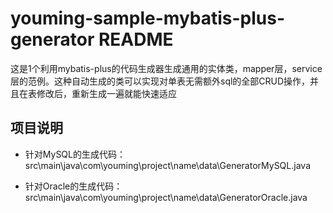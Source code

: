 # youming-sample-mybatis-plus-generator README
这是1个利用mybatis-plus的代码生成器生成通用的实体类，mapper层，service层的范例。这种自动生成的类可以实现对单表无需额外sql的全部CRUD操作，并且在表修改后，重新生成一遍就能快速适应

## 项目说明
* 针对MySQL的生成代码：
src\main\java\com\youming\project\name\data\GeneratorMySQL.java

* 针对Oracle的生成代码：
src\main\java\com\youming\project\name\data\GeneratorOracle.java





